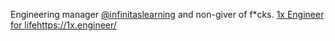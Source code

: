 Engineering manager [@infinitaslearning](https://www.infinitaslearning.com/) and non-giver of f*cks. [1x Engineer for life](https://1x.engineer/)https://1x.engineer/
